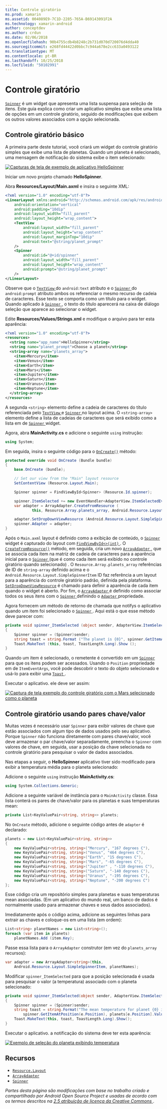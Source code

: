 ```yaml
---
title: Controle giratório
ms.prod: xamarin
ms.assetid: 004089E9-7C1D-2285-765A-B69143091F2A
ms.technology: xamarin-android
author: conceptdev
ms.author: crdun
ms.date: 02/06/2018
ms.openlocfilehash: 90b4755cdb4b8248c2b731d070d720076d4dda40
ms.sourcegitcommit: e268fd44422d0bbc7c944a678e2cc633a0493122
ms.translationtype: MT
ms.contentlocale: pt-BR
ms.lasthandoff: 10/25/2018
ms.locfileid: "50102991"
---
```

# <a name="spinner"></a>Controle giratório

[`Spinner`](https://developer.xamarin.com/api/type/Android.Widget.Spinner/) é um widget que apresenta uma lista suspensa para seleção de itens. Este guia explica como criar um aplicativo simples que exibe uma lista de opções em um controle giratório, seguido de modificações que exibem os outros valores associados com a opção selecionada.

## <a name="basic-spinner"></a>Controle giratório básico

A primeira parte deste tutorial, você criará um widget do controle giratório simples que exibe uma lista de planetas. Quando um planeta é selecionado, uma mensagem de notificação do sistema exibe o item selecionado:

[![Capturas de tela de exemplo de aplicativo HelloSpinner](spinner-images/01-example-screenshots-sml.png)](spinner-images/01-example-screenshots.png#lightbox)

Iniciar um novo projeto chamado **HelloSpinner**.

Abra **Resources/Layout/Main.axml** e insira o seguinte XML:

```xml
<?xml version="1.0" encoding="utf-8"?>
<LinearLayout xmlns:android="http://schemas.android.com/apk/res/android"
    android:orientation="vertical"
    android:padding="10dip"
    android:layout_width="fill_parent"
    android:layout_height="wrap_content">
    <TextView
        android:layout_width="fill_parent"
        android:layout_height="wrap_content"
        android:layout_marginTop="10dip"
        android:text="@string/planet_prompt"
    />
    <Spinner
        android:id="@+id/spinner"
        android:layout_width="fill_parent"
        android:layout_height="wrap_content"
        android:prompt="@string/planet_prompt"
    />
</LinearLayout>
```

Observe que o [ `TextView` ](https://developer.xamarin.com/api/type/Android.Widget.TextView/)do `android:text` atributo e o [ `Spinner` ](https://developer.xamarin.com/api/type/Android.Widget.Spinner/)do `android:prompt` atributo ambos os referenciar o mesmo recurso de cadeia de caracteres. Esse texto se comporta como um título para o widget. Quando aplicado à [ `Spinner` ](https://developer.xamarin.com/api/type/Android.Widget.Spinner/), o texto do título aparecerá na caixa de diálogo seleção que aparece ao selecionar o widget.

Edite **Resources/Values/Strings.xml** e modifique o arquivo para ter esta aparência:

```xml
<?xml version="1.0" encoding="utf-8"?>
<resources>
  <string name="app_name">HelloSpinner</string>
  <string name="planet_prompt">Choose a planet</string>
  <string-array name="planets_array">
    <item>Mercury</item>
    <item>Venus</item>
    <item>Earth</item>
    <item>Mars</item>
    <item>Jupiter</item>
    <item>Saturn</item>
    <item>Uranus</item>
    <item>Neptune</item>
  </string-array>
</resources>
```

A segunda `<string>` elemento define a cadeia de caracteres do título referenciada pelo [ `TextView` ](https://developer.xamarin.com/api/type/Android.Widget.TextView/) e [ `Spinner` ](https://developer.xamarin.com/api/type/Android.Widget.Spinner/) no layout acima.
O `<string-array>` elemento define a lista de cadeias de caracteres que será exibido como a lista em de [ `Spinner` ](https://developer.xamarin.com/api/type/Android.Widget.Spinner/) widget.

Agora, abra **MainActivity.cs** e adicione o seguinte `using` instrução:

```csharp
using System;
```

Em seguida, insira o seguinte código para o [`OnCreate()`](https://developer.xamarin.com/api/member/Android.App.Activity.OnCreate/(Android.OS.Bundle))
método:

```csharp
protected override void OnCreate (Bundle bundle)
{
    base.OnCreate (bundle);

    // Set our view from the "Main" layout resource
    SetContentView (Resource.Layout.Main);

    Spinner spinner = FindViewById<Spinner> (Resource.Id.spinner);

    spinner.ItemSelected += new EventHandler<AdapterView.ItemSelectedEventArgs> (spinner_ItemSelected);
    var adapter = ArrayAdapter.CreateFromResource (
            this, Resource.Array.planets_array, Android.Resource.Layout.SimpleSpinnerItem);

    adapter.SetDropDownViewResource (Android.Resource.Layout.SimpleSpinnerDropDownItem);
    spinner.Adapter = adapter;
}
```

Após o `Main.axml` layout é definido como a exibição de conteúdo, o [ `Spinner` ](https://developer.xamarin.com/api/type/Android.Widget.Spinner/) widget é capturado do layout com [ `FindViewById<>(int)` ](https://developer.xamarin.com/api/member/Android.App.Activity.FindViewById/p/System.Int32/).
O [`CreateFromResource()`](https://developer.xamarin.com/api/member/Android.Widget.ArrayAdapter.CreateFromResource/p/Android.Content.Context/System.Int32/System.Int32/)
método, em seguida, cria um novo [ `ArrayAdapter` ](https://developer.xamarin.com/api/type/Android.Widget.ArrayAdapter/), que se associa cada item na matriz de cadeia de caracteres para a aparência inicial para o [ `Spinner` ](https://developer.xamarin.com/api/type/Android.Widget.Spinner/) (que é como cada item será exibido no controle giratório quando selecionado) . O `Resource.Array.planets_array` referências de ID de `string-array` definido acima e o `Android.Resource.Layout.SimpleSpinnerItem` ID faz referência a um layout para a aparência do controle giratório padrão, definida pela plataforma.
[`SetDropDownViewResource`](https://developer.xamarin.com/api/member/Android.Widget.ArrayAdapter.SetDropDownViewResource/p/System.Int32/)
é chamado para definir a aparência de cada item quando o widget é aberto. Por fim, o [ `ArrayAdapter` ](https://developer.xamarin.com/api/type/Android.Widget.ArrayAdapter/) é definido como associar todos os seus itens com o [ `Spinner` ](https://developer.xamarin.com/api/type/Android.Widget.Spinner/) definindo o [ `Adapter` ](https://developer.xamarin.com/api/type/Android.Widget.ArrayAdapter) propriedade.

Agora fornecem um método de retorno de chamada que notifys o aplicativo quando um item foi selecionado o [ `Spinner` ](https://developer.xamarin.com/api/type/Android.Widget.Spinner/). Aqui está o que esse método deve parecer com:

```csharp
private void spinner_ItemSelected (object sender, AdapterView.ItemSelectedEventArgs e)
{
    Spinner spinner = (Spinner)sender;
    string toast = string.Format ("The planet is {0}", spinner.GetItemAtPosition (e.Position));
    Toast.MakeText (this, toast, ToastLength.Long).Show ();
}
```

Quando um item é selecionado, o remetente é convertido em um [ `Spinner` ](https://developer.xamarin.com/api/type/Android.Widget.Spinner/) para que os itens podem ser acessados. Usando o `Position` propriedade em de `ItemEventArgs`, você pode descobrir o texto do objeto selecionado e usá-lo para exibir uma [ `Toast` ](https://developer.xamarin.com/api/type/Android.Widget.Toast/).

Executar o aplicativo. ele deve ser assim:

[![Captura de tela exemplo do controle giratório com o Mars selecionado como o planeta](spinner-images/02-basic-example-sml.png)](spinner-images/02-basic-example.png#lightbox)

## <a name="spinner-using-keyvalue-pairs"></a>Controle giratório usando pares chave/valor

Muitas vezes é necessário usar `Spinner` para exibir valores de chave que estão associados com algum tipo de dados usados pelo seu aplicativo. Porque `Spinner` não funciona diretamente com pares chave/valor, você deve armazenar o par chave/valor separadamente, preencha o `Spinner` com valores de chave, em seguida, usar a posição da chave selecionada no controle giratório para pesquisar o valor de dados associados. 

Nas etapas a seguir, o **HelloSpinner** aplicativo tiver sido modificado para exibir a temperatura média para o planeta selecionado:

Adicione o seguinte `using` instrução **MainActivity.cs**:

```csharp
using System.Collections.Generic;
```

Adicione a seguinte variável de instância para o `MainActivity` classe.
Essa lista conterá os pares de chave/valor para os planetas e suas temperaturas mean:

```csharp
private List<KeyValuePair<string, string>> planets;
```

No `OnCreate` método, adicione o seguinte código antes de `adapter` é declarado:

```csharp
planets = new List<KeyValuePair<string, string>>
{
    new KeyValuePair<string, string>("Mercury", "167 degrees C"),
    new KeyValuePair<string, string>("Venus", "464 degrees C"),
    new KeyValuePair<string, string>("Earth", "15 degrees C"),
    new KeyValuePair<string, string>("Mars", "-65 degrees C"),
    new KeyValuePair<string, string>("Jupiter" , "-110 degrees C"),
    new KeyValuePair<string, string>("Saturn", "-140 degrees C"),
    new KeyValuePair<string, string>("Uranus", "-195 degrees C"),
    new KeyValuePair<string, string>("Neptune", "-200 degrees C")
};
```

Esse código cria um repositório simples para planetas e suas temperaturas mean associadas. (Em um aplicativo do mundo real, um banco de dados é normalmente usado para armazenar chaves e seus dados associados).

Imediatamente após o código acima, adicione as seguintes linhas para extrair as chaves e coloque-os em uma lista (em ordem):

```csharp
List<string> planetNames = new List<string>();
foreach (var item in planets)
    planetNames.Add (item.Key);
```

Passe essa lista para o `ArrayAdapter` construtor (em vez do `planets_array` recursos):

```csharp
var adapter = new ArrayAdapter<string>(this,
    Android.Resource.Layout.SimpleSpinnerItem, planetNames);
```

Modificar `spinner_ItemSelected` para que a posição selecionada é usada para pesquisar o valor (a temperatura) associado com o planeta selecionado:

```csharp
private void spinner_ItemSelected(object sender, AdapterView.ItemSelectedEventArgs e)
{
    Spinner spinner = (Spinner)sender;
    string toast = string.Format("The mean temperature for planet {0} is {1}",
        spinner.GetItemAtPosition(e.Position), planets[e.Position].Value);
    Toast.MakeText(this, toast, ToastLength.Long).Show();
}
```

Executar o aplicativo. a notificação do sistema deve ter esta aparência:

[![Exemplo de seleção do planeta exibindo temperatura](spinner-images/03-keyvalue-example-sml.png)](spinner-images/03-keyvalue-example.png#lightbox)
   
  

## <a name="resources"></a>Recursos

-   [`Resource.Layout`](https://developer.xamarin.com/api/type/Android.Resource+Layout/) 
-   [`ArrayAdapter`](https://developer.xamarin.com/api/type/Android.Widget.ArrayAdapter/) 
-   [`Spinner`](https://developer.xamarin.com/api/type/Android.Widget.Spinner/) 

*Partes desta página são modificações com base no trabalho criado e compartilhado por Android Open Source Project e usadas de acordo com os termos descritos na*
[*2.5 atribuição de licença da Creative Commons* ](http://creativecommons.org/licenses/by/2.5/).
